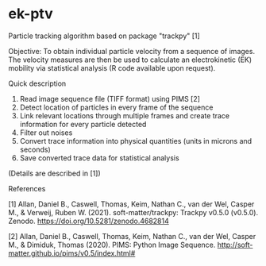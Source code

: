 # ek-ptv
Particle tracking algorithm based on package "trackpy" [1]

Objective: To obtain individual particle velocity from a sequence of images. The velocity measures are then be used to calculate an electrokinetic (EK) mobility via statistical analysis (R code available upon request).

Quick description

1) Read image sequence file (TIFF format) using PIMS [2]
2) Detect location of particles in every frame of the sequence
3) Link relevant locations through multiple frames and create trace information for every particle detected
4) Filter out noises
5) Convert trace information into physical quantities (units in microns and seconds)
6) Save converted trace data for statistical analysis

(Details are described in [1])

References

[1] Allan, Daniel B., Caswell, Thomas, Keim, Nathan C., van der Wel, Casper M., & Verweij, Ruben W. (2021). soft-matter/trackpy: Trackpy v0.5.0 (v0.5.0). Zenodo. https://doi.org/10.5281/zenodo.4682814

[2] Allan, Daniel B., Caswell, Thomas, Keim, Nathan C., van der Wel, Casper M., & Dimiduk, Thomas (2020). PIMS: Python Image Sequence. http://soft-matter.github.io/pims/v0.5/index.html#
